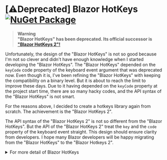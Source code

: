 ﻿# [⚠️Deprecated] Blazor HotKeys [![NuGet Package](https://img.shields.io/nuget/v/Toolbelt.Blazor.HotKeys.svg)](https://www.nuget.org/packages/Toolbelt.Blazor.HotKeys/)

> **Warning**  
> **"Blazor HotKeys" has been deprecated. Its official successor is ["Blazor HotKeys 2"!](https://github.com/jsakamoto/Toolbelt.Blazor.HotKeys2/)**

Unfortunately, the design of the "Blazor HotKeys" is not so good because I'm not so clever and didn't have enough knowledge when I started developing the "Blazor HotKeys". The "Blazor HotKeys" depended on the `keyCode` code property of the keyboard event argument that was deprecated now. Even though it is, I've been refining the "Blazor HotKeys" with keeping the compatibility on a binary level. But it is about to reach the limit to improve these days. Due to it having depended on the `keyCode` property at the project start time, there are so many hacky codes, and the API syntax of the "Blazor HotKeys" is not smart.

For the reasons above, I decided to create a hotkeys library again from scratch. The achievement is the "Blazor HotKeys 2".

The API syntax of the "Blazor HotKeys 2" is not so different from the "Blazor HotKeys". But the API of the "Blazor HotKeys 2" treat the `key` and the `code` property of the keyboard event straight. This design should ensure clarity from developers. I hope many Blazor developers will be happy migrating from the "Blazor HotKeys" to the "Blazor Hotkeys 2".

<details>
<summary>For more detail of Blazor HotKeys</summary>

## Summary

This is a class library that provides configuration-centric keyboard shortcuts for your Blazor apps.

![movie](https://raw.githubusercontent.com/jsakamoto/Toolbelt.Blazor.HotKeys/master/.assets/movie-001.gif)

- [Live demo](https://jsakamoto.github.io/Toolbelt.Blazor.HotKeys/)

You can declare associations of keyboard shortcut and callback action, like this code:

```csharp
// The method "OnSelectAll" will be invoked 
//  when the user typed Ctrl+A key combination.
this.HotKeysContext = this.HotKeys.CreateContext()
  .Add(ModKeys.Ctrl, Keys.A, OnSelectAll)
  .Add(...)
  ...;
```

This library was created inspired by ["angular-hotkeys"](https://github.com/chieffancypants/angular-hotkeys).

## Supported Blazor versions

"Blazor HotKeys" ver.9.x or later supports both Blazor WebAssembly and Blazor Server.

Supported Blazor versions are as below.

- v.3.1 (including previews and release candidates.)
- v.3.2 (including previews and release candidates.)
- v.5.0 (including previews and release candidates.)
- v.6.0 (including previews and release candidates.)

## How to install and use?

### 1. Installation and Registration

**Step.1** Install the library via NuGet package, like this.

```shell
> dotnet add package Toolbelt.Blazor.HotKeys
```

**Step.2** Register "HotKeys" service into the DI container.

If the Blazor version of the project is ver.3.1 preview 4 or earlier, you should add the code into the `ConfigureService` method in the `Startup` class of your Blazor application.

```csharp
using Toolbelt.Blazor.Extensions.DependencyInjection; // 1. Add this line
...
public class Startup
{
  public void ConfigureServices(IServiceCollection services)
  {
    services.AddHotKeys(); // 2. Add this line
    ...
```

If the Blazor version of the project is ver.3.2 preview 1 or later, you should add the code into your `Main` method in the `Program` class of your Blazor application.

```csharp
using Toolbelt.Blazor.Extensions.DependencyInjection; // 1. Add this line
...
public class Program
{
  public static async Task Main(string[] args)
  {
    var builder = WebAssemblyHostBuilder.CreateDefault(args);
    ...
    builder.Services.AddHotKeys(); // 2. Add this line
    ...
```

### 2. Usage in your Blazor component (.razor)

**Step.1** Implement `IDisposable` interface to the component.

```razor
@implements IDisposable @* <- Add this at top of the component.  *@
...

@code {
  ...
  public void Dispose() // <- Add "Dispose" method.
  {
  }
}
```

**Step.2** Open the `Toolbelt.Blazor.HotKeys` namespace, and inject the `HotKeys` service into the component.

```razor
@implements IDisposable
@using Toolbelt.Blazor.HotKeys @* 1. Add this *@
@inject HotKeys HotKeys @* 2. Add this *@
...
```

**Step.3** Invoke `CreateContext()` method of the `HotKeys` service instance to create and activate hot keys entries at startup of the component such as `OnInitialized()` method.

You can add the combination with key and action to the `HotKeysContext` object that is returned from `CreateContext()` method, using `Add()` method.

Please remember that you have to keep the `HotKeys Context` object in the component field.

```csharp
@code {

  HotKeysContext HotKeysContext;

  protected override void OnInitialized()
  {
    this.HotKeysContext = this.HotKeys.CreateContext()
      .Add(ModKeys.Ctrl|ModKeys.Shift, Keys.A, FooBar, "do foo bar.")
      .Add(...)
      ...;
  }

  void FooBar() // <- This will be invoked when Ctrl+Shift+A typed.
  {
    ...
  }
}
```

> _Note.1:_ You can also specify the async method to the callback action argument.

> _Note.2:_ The method of the callback action can take an argument which is `HotKeyEntry` object.


**Step.4** Destroy the `HotKeysContext` when the component is disposing, in the `Dispose()` method of the component.

```csharp
@code {
  ...
  public void Dispose()
  {
    this.HotKeysContext.Dispose(); // 1. Add this
  }
}
```

The complete source code (.razor) of this component is bellow.

```csharp
@page "/"
@implements IDisposable
@using Toolbelt.Blazor.HotKeys
@inject HotKeys HotKeys

@code {

  HotKeysContext HotKeysContext;

  protected override void OnInitialized()
  {
    this.HotKeysContext = this.HotKeys.CreateContext()
      .Add(ModKeys.Ctrl|ModKeys.Shift, Keys.A, FooBar, "do foo bar.");
  }

  void FooBar()
  {
    // Do something here.
  }

  public void Dispose()
  {
    this.HotKeysContext.Dispose();
  }
}
```

### 3. Appendix - How to enable / disable hotkeys depending on which element has focus

You can specify enabling/disabling hotkeys depending on which element has focus when hotkeys registration via a combination of the `Exclude` flags that are optional 5th argument of the `HotKeysContext.Add()` method.

By default, the `Exclude` flags argument is the following combination.

```csharp
Exclude.InputText | Exclude.InputNonText | Exclude.TextArea
```

This means, by default, hotkeys are disabled when the focus is in an `<input>` (with any `type`) or `<textarea>` element.

If you want to enable hotkeys even when an `<input type="text"/>` is focused, you can do it as below.

```csharp
... this.HotKeys.CreateContext()
  .Add(ModKeys.None, Keys.A, OnKeyDownA, "...", 
    // 👇 Specify the 5th argument.
    exclude: Exclude.InputNonText | Exclude.TextArea)
  ...
```

And you can specify the `Exclude.ContentEditable` to register the unavailable hotkey when any "contenteditable" applied elements are focused.


## Limitations

### No "Cheat Sheet"

Unlike ["angular-hotkeys"](https://github.com/chieffancypants/angular-hotkeys), this library doesn't provide "cheat sheet" feature, at this time.

Instead, the `HotKeysContext` object provides `Keys` property, so you can implement your own "Cheat Sheet" UI, like this code:

```razor
<ul>
    @foreach (var key in this.HotKeysContext.Keys)
    {
        <li>@key</li>
    }
</ul>
```

The rendering result:

```
- Shift+Ctrl+A: do foo bar.
- ...
```

## Release Note

[Release notes](https://github.com/jsakamoto/Toolbelt.Blazor.HotKeys/blob/master/RELEASE-NOTES.txt)

## License

[Mozilla Public License Version 2.0](https://github.com/jsakamoto/Toolbelt.Blazor.HotKeys/blob/master/LICENSE)

</details>

